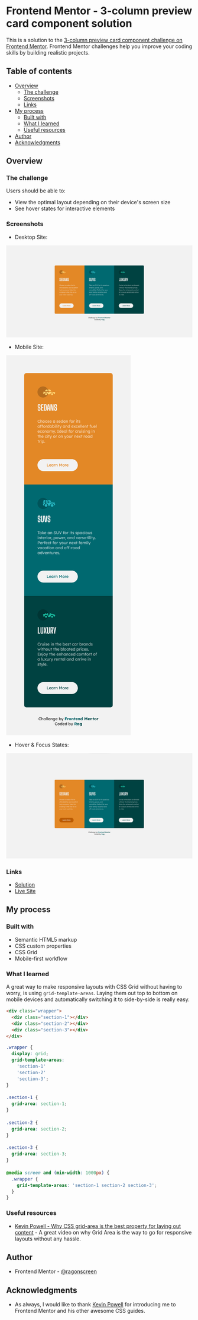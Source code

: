# Frontend Mentor - 3-column preview card component solution

This is a solution to the [3-column preview card component challenge on Frontend Mentor](https://www.frontendmentor.io/challenges/3column-preview-card-component-pH92eAR2-). Frontend Mentor challenges help you improve your coding skills by building realistic projects. 

## Table of contents

- [Overview](#overview)
  - [The challenge](#the-challenge)
  - [Screenshots](#screenshots)
  - [Links](#links)
- [My process](#my-process)
  - [Built with](#built-with)
  - [What I learned](#what-i-learned)
  - [Useful resources](#useful-resources)
- [Author](#author)
- [Acknowledgments](#acknowledgments)

## Overview

### The challenge

Users should be able to:

- View the optimal layout depending on their device's screen size
- See hover states for interactive elements

### Screenshots

- Desktop Site:

![desktop site preview](./images/site-preview-desktop.png)

- Mobile Site:

![mobile site preview](./images/site-preview-mobile.png)

- Hover & Focus States:

![hover and focus states](./images/site-preview-hover.png)

### Links

- [Solution](https://github.com/ragonscreen/frontend-mentor-3-column-preview-card-component)
- [Live Site](https://ragonscreen.github.io/frontend-mentor-3-column-preview-card-component/)

## My process

### Built with

- Semantic HTML5 markup
- CSS custom properties
- CSS Grid
- Mobile-first workflow

### What I learned

A great way to make responsive layouts with CSS Grid without having to worry, is using `grid-template-areas`. Laying them out top to bottom on mobile devices and automatically switching it to side-by-side is really easy.

```html
<div class="wrapper">
  <div class="section-1"></div>
  <div class="section-2"></div>
  <div class="section-3"></div>
</div>
```

```css
.wrapper {
  display: grid;
  grid-template-areas:
    'section-1'
    'section-2'
    'section-3';
}

.section-1 {
  grid-area: section-1;
}

.section-2 {
  grid-area: section-2;
}

.section-3 {
  grid-area: section-3;
}

@media screen and (min-width: 1000px) {
  .wrapper {
    grid-template-areas: 'section-1 section-2 section-3';
  }
}
```

### Useful resources

- [Kevin Powell - Why CSS grid-area is the best property for laying out content](https://www.youtube.com/watch?v=duH4DLq5yoo) - A great video on why Grid Area is the way to go for responsive layouts without any hassle.

## Author

- Frontend Mentor - [@ragonscreen](https://www.frontendmentor.io/profile/ragonscreen)

## Acknowledgments

- As always, I would like to thank [Kevin Powell](https://www.youtube.com/@KevinPowell) for introducing me to Frontend Mentor and his other awesome CSS guides.

